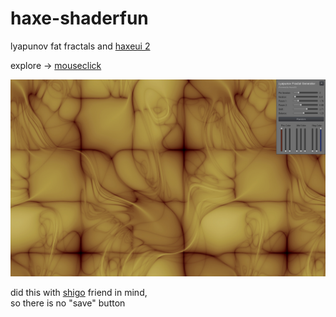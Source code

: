 # haxe-shaderfun  
  
  
lyapunov fat fractals and [haxeui 2](https://github.com/haxeui/haxeui-core)
  
explore -> [mouseclick](http://maitag.de/semmi/haxeopenfl/haxeui2-fractalgenerator/)  
  
  
![lyapunow fractal](haxeui2-fractalgenerator.jpg?raw=true)


did this with [shigo](https://www.youtube.com/watch?v=lOdvuGb_wx8) friend in mind,  
so there is no "save" button